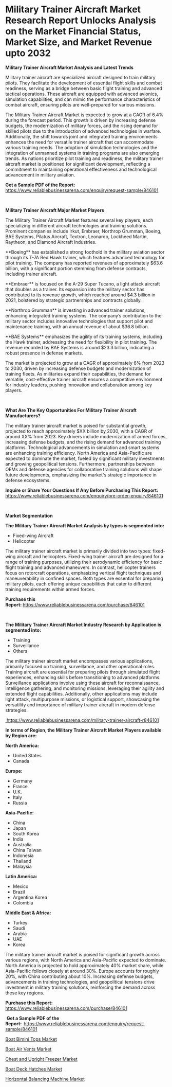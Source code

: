 <p><h1>Military Trainer Aircraft Market Research Report Unlocks Analysis on the Market Financial Status, Market Size, and Market Revenue upto 2032</h1></p><p><strong>Military Trainer Aircraft Market Analysis and Latest Trends</strong></p>
<p><p>Military trainer aircraft are specialized aircraft designed to train military pilots. They facilitate the development of essential flight skills and combat readiness, serving as a bridge between basic flight training and advanced tactical operations. These aircraft are equipped with advanced avionics, simulation capabilities, and can mimic the performance characteristics of combat aircraft, ensuring pilots are well-prepared for various missions.</p><p>The Military Trainer Aircraft Market is expected to grow at a CAGR of 6.4% during the forecast period. This growth is driven by increasing defense budgets, the modernization of military forces, and the rising demand for skilled pilots due to the introduction of advanced technologies in warfare. Additionally, the shift towards joint and integrated training environments enhances the need for versatile trainer aircraft that can accommodate various training needs. The adoption of simulation technologies and the integration of unmanned systems in training programs are also emerging trends. As nations prioritize pilot training and readiness, the military trainer aircraft market is positioned for significant development, reflecting a commitment to maintaining operational effectiveness and technological advancement in military aviation.</p></p>
<p><strong>Get a Sample PDF of the Report:&nbsp;</strong> <a href="https://www.reliablebusinessarena.com/enquiry/request-sample/846101?utm_campaign=3221&utm_medium=2&utm_source=Github&utm_content=ia&utm_term=10042025&utm_id=military-trainer-aircraft">https://www.reliablebusinessarena.com/enquiry/request-sample/846101</a></p>
<p>&nbsp;</p>
<p><strong>Military Trainer Aircraft Major Market Players</strong></p>
<p><p>The Military Trainer Aircraft Market features several key players, each specializing in different aircraft technologies and training solutions. Prominent companies include Irkut, Embraer, Northrop Grumman, Boeing, BAE Systems, Pilatus Aircraft, Textron, Leonardo, Lockheed Martin, Raytheon, and Diamond Aircraft Industries.</p><p>**Boeing** has established a strong foothold in the military aviation sector through its T-7A Red Hawk trainer, which features advanced technology for pilot training. The company has reported revenues of approximately $63.6 billion, with a significant portion stemming from defense contracts, including trainer aircraft.</p><p>**Embraer** is focused on the A-29 Super Tucano, a light attack aircraft that doubles as a trainer. Its expansion into the military sector has contributed to its revenue growth, which reached around $4.3 billion in 2021, bolstered by strategic partnerships and contracts globally.</p><p>**Northrop Grumman** is investing in advanced trainer solutions, enhancing integrated training systems. The company’s contribution to the military sector includes innovative technologies that support pilot and maintenance training, with an annual revenue of about $36.8 billion.</p><p>**BAE Systems** emphasizes the agility of its training systems, including the Hawk trainer, addressing the need for flexibility in pilot training. The revenue recorded by BAE Systems is around $23.3 billion, indicating a robust presence in defense markets.</p><p>The market is projected to grow at a CAGR of approximately 6% from 2023 to 2030, driven by increasing defense budgets and modernization of training fleets. As militaries expand their capabilities, the demand for versatile, cost-effective trainer aircraft ensures a competitive environment for industry leaders, pushing innovation and collaboration among key players.</p></p>
<p>&nbsp;</p>
<p><strong>What Are The Key Opportunities For Military Trainer Aircraft Manufacturers?</strong></p>
<p><p>The military trainer aircraft market is poised for substantial growth, projected to reach approximately $XX billion by 2030, with a CAGR of around XX% from 2023. Key drivers include modernization of armed forces, increasing defense budgets, and the rising demand for advanced training platforms. Technological advancements in simulation and smart systems are enhancing training efficiency. North America and Asia-Pacific are expected to dominate the market, fueled by significant military investments and growing geopolitical tensions. Furthermore, partnerships between OEMs and defense agencies for collaborative training solutions will shape future developments, emphasizing the market's strategic importance in defense ecosystems.</p></p>
<p><strong>Inquire or Share Your Questions If Any Before Purchasing This Report:</strong> <a href="https://www.reliablebusinessarena.com/enquiry/pre-order-enquiry/846101?utm_campaign=3221&utm_medium=2&utm_source=Github&utm_content=ia&utm_term=10042025&utm_id=military-trainer-aircraft">https://www.reliablebusinessarena.com/enquiry/pre-order-enquiry/846101</a></p>
<p>&nbsp;</p>
<p><strong>Market Segmentation</strong></p>
<p><strong>The Military Trainer Aircraft Market Analysis by types is segmented into:</strong></p>
<p><ul><li>Fixed-wing Aircraft</li><li>Helicopter</li></ul></p>
<p><p>The military trainer aircraft market is primarily divided into two types: fixed-wing aircraft and helicopters. Fixed-wing trainer aircraft are designed for a range of training purposes, utilizing their aerodynamic efficiency for basic flight training and advanced maneuvers. In contrast, helicopter trainers focus on rotorcraft operations, emphasizing vertical flight techniques and maneuverability in confined spaces. Both types are essential for preparing military pilots, each offering unique capabilities that cater to different training requirements within armed forces.</p></p>
<p><strong>Purchase this Report:&nbsp;</strong><a href="https://www.reliablebusinessarena.com/purchase/846101?utm_campaign=3221&utm_medium=2&utm_source=Github&utm_content=ia&utm_term=10042025&utm_id=military-trainer-aircraft">https://www.reliablebusinessarena.com/purchase/846101</a></p>
<p>&nbsp;</p>
<p><strong>The Military Trainer Aircraft Market Industry Research by Application is segmented into:</strong></p>
<p><ul><li>Training</li><li>Surveillance</li><li>Others</li></ul></p>
<p><p>The military trainer aircraft market encompasses various applications, primarily focused on training, surveillance, and other operational roles. Training aircraft are essential for preparing pilots through simulated flight experiences, enhancing skills before transitioning to advanced platforms. Surveillance applications involve using these aircraft for reconnaissance, intelligence gathering, and monitoring missions, leveraging their agility and extended flight capabilities. Additionally, other applications may include light attack, multipurpose missions, or logistical support, showcasing the versatility and importance of military trainer aircraft in modern defense strategies.</p></p>
<p><a href="https://www.reliablebusinessarena.com/military-trainer-aircraft-r846101?utm_campaign=3221&utm_medium=2&utm_source=Github&utm_content=ia&utm_term=10042025&utm_id=military-trainer-aircraft">&nbsp;https://www.reliablebusinessarena.com/military-trainer-aircraft-r846101</a></p>
<p><strong>In terms of Region, the Military Trainer Aircraft Market Players available by Region are:</strong></p>
<p>
    <p> <strong> North America: </strong>
        <ul>
            <li>United States</li>
            <li>Canada</li>
        </ul>
        </p> 
    <p> <strong> Europe: </strong>
        <ul>
            <li>Germany</li>
            <li>France</li>
            <li>U.K.</li>
            <li>Italy</li>
            <li>Russia</li>
        </ul>
        </p> 
    <p> <strong> Asia-Pacific: </strong>
        <ul>
            <li>China</li>
            <li>Japan</li>
            <li>South Korea</li>
            <li>India</li>
            <li>Australia</li>
            <li>China Taiwan</li>
            <li>Indonesia</li>
            <li>Thailand</li>
            <li>Malaysia</li>
        </ul>
        </p> 
    <p> <strong> Latin America: </strong>
        <ul>
            <li>Mexico</li>
            <li>Brazil</li>
            <li>Argentina Korea</li>
            <li>Colombia</li>
        </ul>
        </p> 
    <p> <strong> Middle East & Africa: </strong>
        <ul>
            <li>Turkey</li>
            <li>Saudi</li>
            <li>Arabia</li>
            <li>UAE</li>
            <li>Korea</li>
        </ul>
    </p>
    </p>
<p><p>The military trainer aircraft market is poised for significant growth across various regions, with North America and Asia-Pacific expected to dominate. North America is projected to hold approximately 40% market share, while Asia-Pacific follows closely at around 30%. Europe accounts for roughly 20%, with China contributing about 10%. Increasing defense budgets, advancements in training technologies, and geopolitical tensions drive investment in military training solutions, reinforcing the demand across these key regions.</p></p>
<p><strong>Purchase this Report: </strong><a href="https://www.reliablebusinessarena.com/purchase/846101?utm_campaign=3221&utm_medium=2&utm_source=Github&utm_content=ia&utm_term=10042025&utm_id=military-trainer-aircraft">https://www.reliablebusinessarena.com/purchase/846101</a></p>
<p>&nbsp;<strong>Get a Sample PDF of the Report:&nbsp;&nbsp;</strong><a href="https://www.reliablebusinessarena.com/enquiry/request-sample/846101?utm_campaign=3221&utm_medium=2&utm_source=Github&utm_content=ia&utm_term=10042025&utm_id=military-trainer-aircraft">https://www.reliablebusinessarena.com/enquiry/request-sample/846101</a></p>
<p><strong></strong></p>
<p><p><a href="https://github.com/iontahoehlct/Market-Research-Report-List-1/blob/main/boat-bimini-tops-market.md?utm_campaign=3221&utm_medium=2&utm_source=Github&utm_content=ia&utm_term=10042025&utm_id=military-trainer-aircraft">Boat Bimini Tops Market</a></p><p><a href="https://github.com/nxauwedaroui2/Market-Research-Report-List-1/blob/main/boat-air-vents-market.md?utm_campaign=3221&utm_medium=2&utm_source=Github&utm_content=ia&utm_term=10042025&utm_id=military-trainer-aircraft">Boat Air Vents Market</a></p><p><a href="https://github.com/rogetspate12/Market-Research-Report-List-1/blob/main/chest-and-upright-freezer-market.md?utm_campaign=3221&utm_medium=2&utm_source=Github&utm_content=ia&utm_term=10042025&utm_id=military-trainer-aircraft">Chest and Upright Freezer Market</a></p><p><a href="https://github.com/sahoolipko6f/Market-Research-Report-List-1/blob/main/boat-deck-hatches-market.md?utm_campaign=3221&utm_medium=2&utm_source=Github&utm_content=ia&utm_term=10042025&utm_id=military-trainer-aircraft">Boat Deck Hatches Market</a></p><p><a href="https://github.com/ranewknaller/Market-Research-Report-List-1/blob/main/horizontal-balancing-machine-market.md?utm_campaign=3221&utm_medium=2&utm_source=Github&utm_content=ia&utm_term=10042025&utm_id=military-trainer-aircraft">Horizontal Balancing Machine Market</a></p></p>